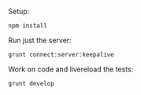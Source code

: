 Setup:

```
npm install
```

Run just the server:

```
grunt connect:server:keepalive
```

Work on code and livereload the tests:
```
grunt develop
```
